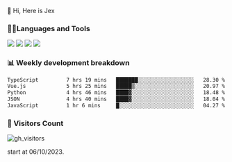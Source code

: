  👋 Hi, Here is Jex

 

### 🧑‍💻Languages and Tools

<code><a href="https://react.dev"><img src="https://api.iconify.design/logos:react.svg" /></a></code>
<code><a href="https://github.com/vuejs/core"><img src="https://api.iconify.design/logos:vue.svg" /></a></code> 
<code><a href="https://github.com/microsoft/TypeScript"><img src="https://api.iconify.design/logos:typescript-icon.svg" /></a></code>
<code><a href="https://threejs.org/"><img src="https://api.iconify.design/logos:threejs.svg" /></a></code>

### 📊 Weekly development breakdown

<!--START_SECTION:waka-->

```txt
TypeScript         7 hrs 19 mins   ███████░░░░░░░░░░░░░░░░░░   28.30 %
Vue.js             5 hrs 25 mins   █████▒░░░░░░░░░░░░░░░░░░░   20.97 %
Python             4 hrs 46 mins   ████▓░░░░░░░░░░░░░░░░░░░░   18.48 %
JSON               4 hrs 40 mins   ████▓░░░░░░░░░░░░░░░░░░░░   18.04 %
JavaScript         1 hr 6 mins     █░░░░░░░░░░░░░░░░░░░░░░░░   04.27 %
```

<!--END_SECTION:waka-->


### 👀 Visitors Count

![gh_visitors](https://profile-counter.glitch.me/jexlau/count.svg)

start at 06/10/2023.

